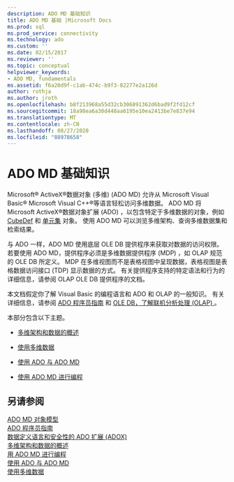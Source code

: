 ```yaml
---
description: ADO MD 基础知识
title: ADO MD 基础 |Microsoft Docs
ms.prod: sql
ms.prod_service: connectivity
ms.technology: ado
ms.custom: ''
ms.date: 02/15/2017
ms.reviewer: ''
ms.topic: conceptual
helpviewer_keywords:
- ADO MD, fundamentals
ms.assetid: f6a20d9f-c1ab-474c-b9f3-82277e2a126d
author: rothja
ms.author: jroth
ms.openlocfilehash: b8f213968a55d32cb306891362d6bad9f2fd12cf
ms.sourcegitcommit: 18a98ea6a30d448aa6195e10ea2413be7e837e94
ms.translationtype: MT
ms.contentlocale: zh-CN
ms.lasthandoff: 08/27/2020
ms.locfileid: "88978658"
---
```

# <a name="ado-md-fundamentals"></a>ADO MD 基础知识
Microsoft® ActiveX®数据对象 (多维)  (ADO MD) 允许从 Microsoft Visual Basic® Microsoft Visual C++®等语言轻松访问多维数据。 ADO MD 将 Microsoft ActiveX®数据对象扩展 (ADO) ，以包含特定于多维数据的对象，例如 [CubeDef](../../reference/ado-md-api/cubedef-object-ado-md.md) 和 [单元集](../../reference/ado-md-api/cellset-object-ado-md.md) 对象。 使用 ADO MD 可以浏览多维架构、查询多维数据集和检索结果。  
  
 与 ADO 一样，ADO MD 使用底层 OLE DB 提供程序来获取对数据的访问权限。 若要使用 ADO MD，提供程序必须是多维数据提供程序 (MDP) ，如 OLAP 规范的 OLE DB 所定义。 MDP 在多维视图而不是表格视图中呈现数据，表格视图是表格数据访问接口 (TDP) 显示数据的方式。 有关提供程序支持的特定语法和行为的详细信息，请参阅 OLAP OLE DB 提供程序的文档。  
  
 本文档假定你了解 Visual Basic 的编程语言和 ADO 和 OLAP 的一般知识。 有关详细信息，请参阅 [ADO 程序员指南](../ado-programmer-s-guide.md) 和 [OLE DB，了解联机分析处理 (OLAP) ](/previous-versions/windows/desktop/ms717005(v=vs.85))。  
  
 本部分包含以下主题。  
  
-   [多维架构和数据的概述](./overview-of-multidimensional-schemas-and-data.md)  
  
-   [使用多维数据](./working-with-multidimensional-data.md)  
  
-   [使用 ADO 与 ADO MD](./using-ado-with-ado-md.md)  
  
-   [使用 ADO MD 进行编程](./programming-with-ado-md.md)  
  
## <a name="see-also"></a>另请参阅  
 [ADO MD 对象模型](../../reference/ado-md-api/ado-md-object-model.md)   
 [ADO 程序员指南](../ado-programmer-s-guide.md)   
 [数据定义语言和安全性的 ADO 扩展 (ADOX) ](../extensions/ado-extensions-for-data-definition-language-and-security-adox.md)   
 [多维架构和数据的概述](./overview-of-multidimensional-schemas-and-data.md)   
 [用 ADO MD 进行编程](./programming-with-ado-md.md)   
 [使用 ADO 与 ADO MD](./using-ado-with-ado-md.md)   
 [使用多维数据](./working-with-multidimensional-data.md)